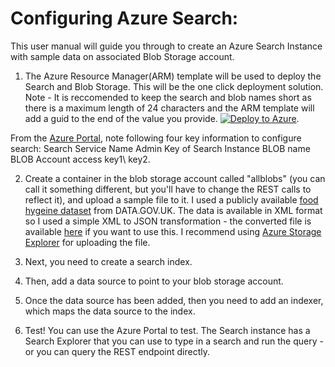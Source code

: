 # Configuring Azure Search:

This user manual will guide you through to create an Azure Search Instance with sample data on associated Blob Storage account.

1) The Azure Resource Manager(ARM) template will be used to deploy the Search and Blob Storage. This will be the one click deployment solution.  
Note - It is reccomended to keep the search and blob names short as there is a maximum length of 24 characters and the ARM template will add a guid to the end of the value you provide. [![Deploy to Azure](http://azuredeploy.net/deploybutton.png)](https://azuredeploy.net/).

From the [Azure Portal](https://portal.azure.com), note following four key information to configure search:
Search Service Name
Admin Key of Search Instance
BLOB name
BLOB Account access key1\ key2.

2) Create a container in the blob storage account called "allblobs" (you can call it something different, but you'll have to change the REST calls to reflect it), and upload a sample file to it. I used a publicly available [food hygeine dataset](https://data.gov.uk/dataset/uk-food-hygiene-rating-data-yorkshire-and-humberside-food-standards-agency/resource/b290ee03-1405-4b90-ae63-2ae09d8c7791) from DATA.GOV.UK.  The data is available in XML format so I used a simple XML to JSON transformation - the converted file is available [here](https://github.com/ajay-baliyan/AzureSearchDemo/blob/master/sampledata.json) if you want to use this.  I recommend using [Azure Storage Explorer](http://storageexplorer.com/) for uploading the file.

3) Next, you need to create a search index.

4) Then, add a data source to point to your blob storage account.
5) Once the data source has been added, then you need to add an indexer, which maps the data source to the index.
6) Test! You can use the Azure Portal to test.  The Search instance has a Search Explorer that you can use to type in a search and run the query - or you can query the REST endpoint directly. 



